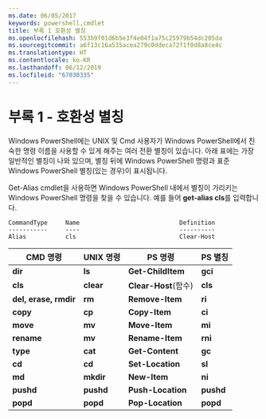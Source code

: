 ```yaml
---
ms.date: 06/05/2017
keywords: powershell,cmdlet
title: 부록 1 호환성 별칭
ms.openlocfilehash: 553b9f01d6b5e3f4e04f1a75c25979b54dc205da
ms.sourcegitcommit: a6f13c16a535acea279c0ddeca72f1f0d8a8ce4c
ms.translationtype: HT
ms.contentlocale: ko-KR
ms.lasthandoff: 06/12/2019
ms.locfileid: "67030335"
---
```

# <a name="appendix-1---compatibility-aliases"></a>부록 1 - 호환성 별칭

Windows PowerShell에는 UNIX 및 Cmd 사용자가 Windows PowerShell에서 친숙한 명령 이름을 사용할 수 있게 해주는 여러 전환 별칭이 있습니다. 아래 표에는 가장 일반적인 별칭이 나와 있으며, 별칭 뒤에 Windows PowerShell 명령과 표준 Windows PowerShell 별칭(있는 경우)이 표시됩니다.

Get-Alias cmdlet을 사용하면 Windows PowerShell 내에서 별칭이 가리키는 Windows PowerShell 명령을 찾을 수 있습니다. 예를 들어 **get-alias cls**를 입력합니다.

```
CommandType     Name                            Definition
-----------     ----                            ----------
Alias           cls                             Clear-Host
```

|CMD 명령|UNIX 명령|PS 명령|PS 별칭|
|---------------|----------------|--------------|------------|
|**dir**|**ls**|**Get-ChildItem**|**gci**|
|**cls**|**clear**|**Clear-Host**(함수)|**cls**|
|**del, erase, rmdir**|**rm**|**Remove-Item**|**ri**|
|**copy**|**cp**|**Copy-Item**|**ci**|
|**move**|**mv**|**Move-Item**|**mi**|
|**rename**|**mv**|**Rename-Item**|**rni**|
|**type**|**cat**|**Get-Content**|**gc**|
|**cd**|**cd**|**Set-Location**|**sl**|
|**md**|**mkdir**|**New-Item**|**ni**|
|**pushd**|**pushd**|**Push-Location**|**pushd**|
|**popd**|**popd**|**Pop-Location**|**popd**|
